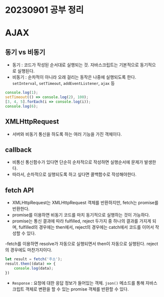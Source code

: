 20230901 공부 정리
=============================

# AJAX

## 동기 vs 비동기

- 동기 : 코드가 작성된 순서대로 실행되는 것. 자바스크립트는 기본적으로 동기적으로 실행된다.
- 비동기 : 순차적이 아니라 오래 걸리는 동작은 나중에 실행되도록 한다. `setInterval`, `setTimeout`, `addEventListener`, `ajax` 등

```jsx
console.log(1);
setTimeout(() => console.log(2), 100);
[3, 4, 5].forEach(i => console.log(i));
console.log(6);
```

## XMLHttpRequest
 - 서버와 비동기 통신을 하도록 하는 여러 기능을 가진 객체이다.

 ## callback

- 비통신 통신함수가 있다면 단순히 순차적으로 작성하면 실행순서에 문제가 발생한다.
- 따라서, 순차적으로 실행되도록 하고 싶다면 콜백함수로 작성해야한다.

## fetch API
- XMLHttpRequest는 XMLHttpRequest 객체를 반환하지만, fetch는 promise를 반환한다.
- promise를 이용하면 비동기 코드를 마치 동기적으로 실행하는 것이 가능하다.
- promise는 통신 결과에 따라 fulfilled, reject 두가지 중 하나의 결과를 가지게 되며, fulfilled의 경우에는 then에서, reject의 경우에는 catch에서 코드를 이어서 작성할 수 있다.

-fetch를 이용하면 resolve가 자동으로 실행되면서 then이 자동으로 실행된다. reject의 경우에도 마찬가지이다.

```jsx
let result = fetch('주소');
result.then((data) => {
    console.log(data);
})
```

- `Response` : 요청에 대한 응답 정보가 들어있는 객체. `json()` 메소드를 통해 자바스크립트 객체로 변환을 할 수 있는 promise 객체를 반환할 수 있다.


